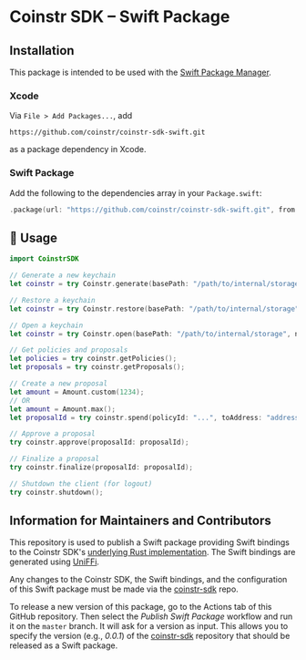 # Coinstr SDK – Swift Package

## Installation

This package is intended to be used with the [Swift Package Manager](https://www.swift.org/package-manager/).

### Xcode

Via `File > Add Packages...`, add

```
https://github.com/coinstr/coinstr-sdk-swift.git
```

as a package dependency in Xcode.

### Swift Package

Add the following to the dependencies array in your `Package.swift`:

``` swift
.package(url: "https://github.com/coinstr/coinstr-sdk-swift.git", from: "0.3.0"),
```

## 📄 Usage

``` swift
import CoinstrSDK

// Generate a new keychain
let coinstr = try Coinstr.generate(basePath: "/path/to/internal/storage", name: "keychain-name", password: "keychain-password", wordCount: WordCount.w24, passphrase: nil, network: Network.testnet);

// Restore a keychain
let coinstr = try Coinstr.restore(basePath: "/path/to/internal/storage", name: "keychain-name", password: "keychain-password", mnemonic: "...", passphrase: nil, network: Network.testnet);

// Open a keychain
let coinstr = try Coinstr.open(basePath: "/path/to/internal/storage", name: "keychain-name", password: "keychain-password", network: Network.testnet);

// Get policies and proposals
let policies = try coinstr.getPolicies();
let proposals = try coinstr.getProposals();

// Create a new proposal
let amount = Amount.custom(1234);
// OR
let amount = Amount.max();
let proposalId = try coinstr.spend(policyId: "...", toAddress: "address", amount: amount, description: "Back to faucet", targetBlocks: 3);

// Approve a proposal
try coinstr.approve(proposalId: proposalId);

// Finalize a proposal
try coinstr.finalize(proposalId: proposalId);

// Shutdown the client (for logout)
try coinstr.shutdown();

```

## Information for Maintainers and Contributors

This repository is used to publish a Swift package providing Swift bindings to the Coinstr SDK's [underlying Rust implementation](https://github.com/coinstr/coinstr). The Swift bindings are generated using [UniFFi](https://github.com/mozilla/uniffi-rs).

Any changes to the Coinstr SDK, the Swift bindings, and the configuration of this Swift package must be made via the [coinstr-sdk](https://github.com/coinstr/coinstr) repo.

To release a new version of this package, go to the Actions tab of this GitHub repository. Then select the *Publish Swift Package* workflow and run it on the `master` branch. It will ask for a version as input. This allows you to specify the version (e.g., *0.0.1*) of the [coinstr-sdk](https://github.com/coinstr/coinstr) repository that should be released as a Swift package.
